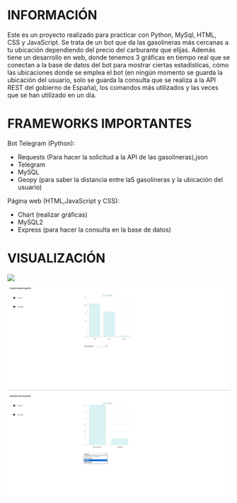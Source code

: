 # INFORMACIÓN


Este es un proyecto realizado para practicar con Python, MySql, HTML, CSS y JavaScript. Se trata de un bot que da las gasolineras más cercanas a tu ubicación dependiendo del precio del carburante que elijas. Además tiene un desarrollo en web, donde tenemos 3 gráficas en tiempo real que se conectan a la base de datos del bot para mostrar ciertas estadísticas, cómo las ubicaciones donde se emplea el bot (en ningún momento se guarda la ubicación del usuario, solo se guarda la consulta que se realiza a la API REST del gobierno de España), los comandos más utilizados y las veces que se han utilizado en un día.



# FRAMEWORKS IMPORTANTES


Bot Telegram (Python):
* Requests (Para hacer la solicitud a la API de las gasolineras),json
* Telegram
* MySQL
* Geopy (para saber la distancia entre laS gasolineras y la ubicación del usuario)



Página web (HTML,JavaScript y CSS):
- Chart (realizar gráficas)
- MySQL2
- Express (para hacer la consulta en la base de datos)

# VISUALIZACIÓN
  
![](gasolineras_españa.png)
![](Comandos.png)
![](CCAA.png)
